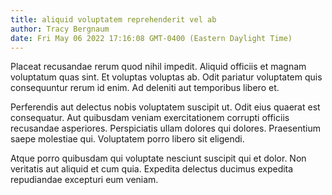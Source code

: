 ```yaml
---
title: aliquid voluptatem reprehenderit vel ab
author: Tracy Bergnaum
date: Fri May 06 2022 17:16:08 GMT-0400 (Eastern Daylight Time)
---
```

Placeat recusandae rerum quod nihil impedit. Aliquid officiis et magnam voluptatum quas sint. Et voluptas voluptas ab. Odit pariatur voluptatem quis consequuntur rerum id enim. Ad deleniti aut temporibus libero et.

 Perferendis aut delectus nobis voluptatem suscipit ut. Odit eius quaerat est consequatur. Aut quibusdam veniam exercitationem corrupti officiis recusandae asperiores. Perspiciatis ullam dolores qui dolores. Praesentium saepe molestiae qui. Voluptatem porro libero sit eligendi.

 Atque porro quibusdam qui voluptate nesciunt suscipit qui et dolor. Non veritatis aut aliquid et cum quia. Expedita delectus ducimus expedita repudiandae excepturi eum veniam.